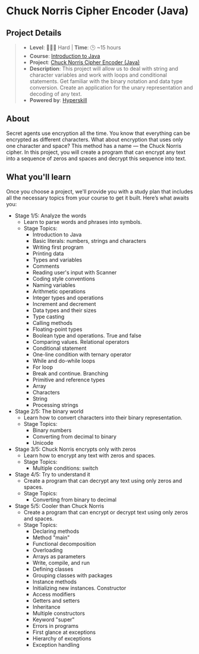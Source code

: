 # Chuck Norris Cipher Encoder (Java)

## Project Details
> - **Level**: 🌟🌟🌟 Hard | **Time**: 🕒 ~15 hours
> - **Course**: [Introduction to Java](https://hyperskill.org/courses/8-introduction-to-java)
> - **Project**: [Chuck Norris Cipher Encoder (Java)](https://hyperskill.org/projects/293?track=8)
> - **Description**: This project will allow us to deal with string and character variables and work with loops and 
    conditional statements. Get familiar with the binary notation and data type conversion. Create an application for 
    the unary representation and decoding of any text.
> - **Powered by**: [Hyperskill](https://hyperskill.org/)

## About
Secret agents use encryption all the time. You know that everything can be encrypted as different characters. What about 
encryption that uses only one character and space? This method has a name — the Chuck Norris cipher. In this project, you 
will create a program that can encrypt any text into a sequence of zeros and spaces and decrypt this sequence into text.

## What you'll learn
Once you choose a project, we'll provide you with a study plan that includes all the necessary topics from your course 
to get it built. Here’s what awaits you:

- Stage 1/5: Analyze the words
  - Learn to parse words and phrases into symbols.
  - Stage Topics:
    - Introduction to Java
    - Basic literals: numbers, strings and characters
    - Writing first program
    - Printing data
    - Types and variables
    - Comments
    - Reading user's input with Scanner
    - Coding style conventions
    - Naming variables
    - Arithmetic operations
    - Integer types and operations
    - Increment and decrement
    - Data types and their sizes
    - Type casting
    - Calling methods
    - Floating-point types
    - Boolean type and operations. True and false
    - Comparing values. Relational operators
    - Conditional statement
    - One-line condition with ternary operator
    - While and do-while loops
    - For loop
    - Break and continue. Branching
    - Primitive and reference types
    - Array
    - Characters
    - String
    - Processing strings
- Stage 2/5: The binary world
  - Learn how to convert characters into their binary representation.
  - Stage Topics:
    - Binary numbers
    - Converting from decimal to binary
    - Unicode
- Stage 3/5: Chuck Norris encrypts only with zeros
  - Learn how to encrypt any text with zeros and spaces.
  - Stage Topics:
    - Multiple conditions: switch
- Stage 4/5: Try to understand it
  - Create a program that can decrypt any text using only zeros and spaces.
  - Stage Topics:
    - Converting from binary to decimal
- Stage 5/5: Cooler than Chuck Norris
  - Create a program that can encrypt or decrypt text using only zeros and spaces.
  - Stage Topics:
    - Declaring methods
    - Method "main"
    - Functional decomposition
    - Overloading
    - Arrays as parameters
    - Write, compile, and run
    - Defining classes
    - Grouping classes with packages
    - Instance methods
    - Initializing new instances. Constructor
    - Access modifiers
    - Getters and setters
    - Inheritance
    - Multiple constructors
    - Keyword "super"
    - Errors in programs
    - First glance at exceptions
    - Hierarchy of exceptions
    - Exception handling